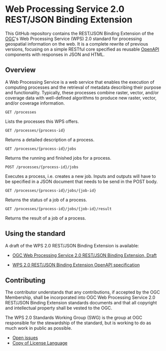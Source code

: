 # Web Processing Service 2.0 REST/JSON Binding Extension

This GitHub repository contains the REST/JSON Binding Extension of the [OGC](http://opengeospatial.org)'s
Web Processing Service (WPS) 2.0 standard for processing geospatial information on the web. It is a complete
rewrite of previous versions, focusing on a simple RESTful core specified
as reusable [OpenAPI](http://openapis.org) components with responses in JSON and HTML.

## Overview

A Web Processing Service is a web service that enables the execution of computing processes and the retrieval of metadata describing their purpose and functionality. 
Typically, these processes combine raster, vector, and/or coverage data with well-defined algorithms to produce new raster, vector, and/or coverage information.

```
GET /processes
```

Lists the processes this WPS offers. 

```
GET /processes/{process-id}
```

Returns a detailed description of a process.

```
GET /processes/{process-id}/jobs
```

Returns the running and finished jobs for a process.

```
POST /processes/{process-id}/jobs
```

Executes a process, i.e. creates a new job. Inputs and outputs will have to be specified in
a JSON document that needs to be send in the POST body.

```
GET /processes/{process-id}/jobs/{job-id}
```

Returns the status of a job of a process.

```
GET /processes/{process-id}/jobs/{job-id}/result
```

Returns the result of a job of a process.

## Using the standard

A draft of the WPS 2.0 REST/JSON Binding Extension is available:

* [OGC Web Processing Service 2.0 REST/JSON Binding Extension, Draft](https://raw.githubusercontent.com/opengeospatial/wps-rest-binding/develop/docs/18-062.pdf)

* [WPS 2.0 REST/JSON Binding Extension OpenAPI specification](https://app.swaggerhub.com/apis/geoprocessing/WPS/1.0-draft)

## Contributing

The contributor understands that any contributions, if accepted by the OGC Membership, shall be incorporated into OGC Web Processing Service 2.0 REST/JSON Binding Extension standards documents and that all copyright and intellectual property shall be vested to the OGC.

The WPS 2.0 Standards Working Group (SWG) is the group at OGC responsible for the stewardship of the standard, but is working to do as much work in public as possible.

* [Open issues](https://github.com/opengeospatial/wps-rest-binding/issues)
* [Copy of License Language](https://raw.githubusercontent.com/opengeospatial/wps-rest-binding/master/LICENSE)
